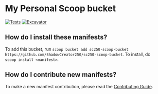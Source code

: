 # My Personal Scoop bucket

<!-- Uncomment the following line after replacing placeholders -->
[![Tests](https://github.com/ShadowCreator250/sc250-scoop-bucket/actions/workflows/ci.yml/badge.svg)](https://github.com/ShadowCreator250/sc250-scoop-bucket/actions/workflows/ci.yml) [![Excavator](https://github.com/ShadowCreator250/sc250-scoop-bucket/actions/workflows/excavator.yml/badge.svg)](https://github.com/ShadowCreator250/sc250-scoop-bucket/actions/workflows/excavator.yml)

How do I install these manifests?
---------------------------------

To add this bucket, run `scoop bucket add sc250-scoop-bucket https://github.com/ShadowCreator250/sc250-scoop-bucket`. To install, do `scoop install <manifest>`.

How do I contribute new manifests?
----------------------------------

To make a new manifest contribution, please read the [Contributing Guide](https://github.com/ScoopInstaller/.github/blob/main/.github/CONTRIBUTING.md).
